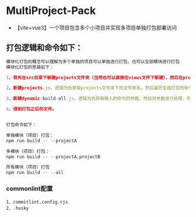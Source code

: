 # MultiProject-Pack
- 【vite+vue3】一个项目包含多个小项目并实现多项目单独打包部署访问

## 打包逻辑和命令如下：

```js
模块化打包的概念可以理解为多个单独的项目可以单独进行打包，也可以全部模块进行打包
模块化打包的思路如下：

1、首先在src目录下新建projects文件夹（当然也可以直接在views文件下新建），然后在projects文件夹下新建模块化文件夹，例如projectA、projectB，然后在projectA、projectB等文件夹下开发对应的功能页面；

2、新建projects.js，逻辑为先获取projects文件夹下的文件夹名，然后遍历生成打包的命令；

3、新建dynamic-build-all.js，逻辑为先获取输入的命令的参数，然后对参数进行处理，得到相关的模块名（项目名），然后根据得到的模块名（项目名）进行针对性的打包；

4、得到打包之后的文件。


打包命令如下：

单独模块（项目）打包：
npm run build -- --projectA

多模块（项目）打包：
npm run build -- --projectA,projectB

所有模块（项目）打包
npm run build -- --all
```
### commonlint配置
```
1、commitlint.config.cjs
2、.husky

```
